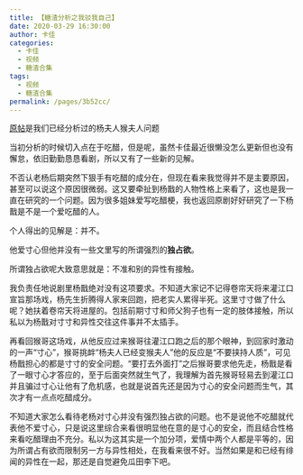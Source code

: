 ```yaml
---
title: 【糖渣分析之我驳我自己】
date: 2020-03-29 16:30:00
author: 卡佳
categories: 
  - 卡佳
  - 视频
  - 糖渣合集
tags: 
  - 视频
  - 糖渣合集
permalink: /pages/3b52cc/
---
```


[原帖](/pages/bdeb66/)是我们已经分析过的杨夫人猴夫人问题<!-- more -->

当初分析的时候切入点在于吃醋，但是呢，虽然卡佳最近很懒没怎么更新但也没有懈怠，依旧勤勤恳恳看剧，所以又有了一些新的见解。

不否认老杨后期突然下狠手有吃醋的成分在，但现在看来我觉得并不是主要原因，甚至可以说这个原因很微弱。这又要牵扯到杨戬的人物性格上来看了，这也是我一直在研究的一个问题。因为很多姐妹爱写吃醋梗，我也返回原剧好好研究了一下杨戬是不是一个爱吃醋的人。

个人得出的见解是：并不。

他爱寸心但他并没有一些文里写的所谓强烈的**独占欲**。

所谓独占欲呢大致意思就是：不准和别的异性有接触。

我负责任地说剧里杨戬绝对没有这项要求。不知道大家记不记得卷帘天将来灌江口宣旨那场戏，杨先生折腾得人家来回跑，把老实人累得半死。这里寸寸做了什么呢？她扶着卷帘天将进屋的。包括前期寸寸和师父狗子也有一定的肢体接触，所以私以为杨戬对寸寸和异性交往这件事并不太插手。

再看回猴哥这场戏，从他反应过来猴哥往灌江口跑之后的那个眼神，到回家时激动的一声“寸心”，猴哥挑衅“杨夫人已经变猴夫人”他的反应是“不要挟持人质”，可见杨戬担心的都是寸寸的安全问题。“要打去外面打”之后猴哥要求他先走，杨戬是看了一眼寸心才答应的，至于后面突然就生气了，我理解为首先猴哥轻易去到灌江口并且骗过寸心让他有了危机感，也就是说首先还是因为寸心的安全问题而生气，其次才有一点点吃醋成分。

不知道大家怎么看待老杨对寸心并没有强烈独占欲的问题。也不是说他不吃醋就代表他不爱寸心，只是说这里综合来看很明显他在意的是寸心的安全，而且结合性格来看吃醋理由不充分。私以为这其实是一个加分项，爱情中两个人都是平等的，因为所谓占有欲而限制另一方与异性相处，在我看来很不好。当然如果是和已经有绯闻的异性在一起，那还是自觉避免瓜田李下吧。

